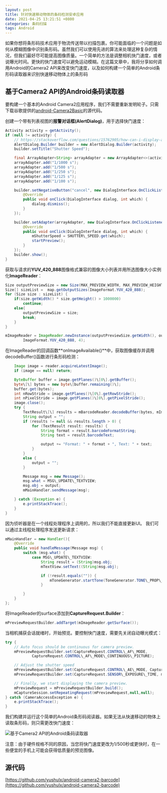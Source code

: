 ```yaml
---
layout: post
title: 针对快速移动物体的条码检测安卓应用
date: 2021-04-25 13:21:51 +0800
categories: 条码扫描
tags: Android
---
```


如果你想将条形码技术应用于物流传送带以扫描包裹。你可能面临的一个问题是如何从模糊图像中识别条形码。虽然我们可以使用先进的算法来处理这种复杂的情况，但我们最好尽可能提高图像质量。一个简单的方法是调整相机快门速度，或者说曝光时间。更快的快门速度可以避免运动模糊。在这篇文章中，我将分享如何调用Android的Camera2 API来改变快门速度，以及如何构建一个简单的Android条形码读取器来识别快速移动物体上的条形码

## 基于Camera2 API的Android条码读取器

要构建一个基本的Android Camera2应用程序，我们不需要重新发明轮子。只需下载谷歌提供的[android-Camera2Basic](https://github.com/googlesamples/android-Camera2Basic/tree/master/Application/src/main/java/com/example/android/camera2basic)的源代码。

创建一个带有列表视图的**报警对话框(AlertDialog)**，用于选择快门速度：

```java
Activity activity = getActivity();
if (null != activity) {
    // https://stackoverflow.com/questions/15762905/how-can-i-display-a-list-view-in-an-android-alert-dialog
    AlertDialog.Builder builder = new AlertDialog.Builder(activity);
    builder.setTitle("Shutter Speed");

    final ArrayAdapter<String> arrayAdapter = new ArrayAdapter<>(activity, android.R.layout.select\_dialog\_singlechoice);
    arrayAdapter.add("1/1000 s");
    arrayAdapter.add("1/500 s");
    arrayAdapter.add("1/250 s");
    arrayAdapter.add("1/125 s");
    arrayAdapter.add("1/100 s");

    builder.setNegativeButton("cancel", new DialogInterface.OnClickListener() {
        @Override
        public void onClick(DialogInterface dialog, int which) {
            dialog.dismiss();
        }
    });

    builder.setAdapter(arrayAdapter, new DialogInterface.OnClickListener() {
        @Override
        public void onClick(DialogInterface dialog, int which) {
            mShutterSpeed = SHUTTER\_SPEED.get(which);
            startPreview();
        }
    });
    builder.show();
}

```

获取与请求的**YUV\_420\_888**图像格式兼容的图像大小列表并用所选图像大小实例化**ImageReader**：

```java
Size outputPreviewSize = new Size(MAX_PREVIEW_WIDTH, MAX_PREVIEW_HEIGHT);
Size[] sizeList =  map.getOutputSizes(ImageFormat.YUV_420_888);
for (Size size : sizeList) {
    if(size.getWidth() * size.getHeight() > 1000000)
        continue;
    else{
        outputPreviewSize = size;
        break;
    }
}

mImageReader = ImageReader.newInstance(outputPreviewSize.getWidth(), outputPreviewSize.getHeight(),
        ImageFormat.YUV_420_888, 4);

```

在ImageReader的回调函数**onImageAvailable()**中，获取图像缓存并调用decodeBuffer()函数进行条形码检测：

```java
    Image image = reader.acquireLatestImage();
    if (image == null) return;

    ByteBuffer buffer = image.getPlanes()\[0\].getBuffer();
    byte\[\] bytes = new byte\[buffer.remaining()\];
    buffer.get(bytes);
    int nRowStride = image.getPlanes()\[0\].getRowStride();
    int nPixelStride = image.getPlanes()\[0\].getPixelStride();
    image.close();
    try {
        TextResult\[\] results = mBarcodeReader.decodeBuffer(bytes, mImageReader.getWidth(), mImageReader.getHeight(), nRowStride \* nPixelStride, EnumImagePixelFormat.IPF\_NV21, "");
        String output = "";
        if (results != null && results.length > 0) {
            for (TextResult result: results) {
                String format = result.barcodeFormatString;
                String text = result.barcodeText;

                output += "Format: " + format + ", Text: " + text;
            }
        }
        else {
            output = "";
        }

        Message msg = new Message();
        msg.what = MSG\_UPDATE\_TEXTVIEW;
        msg.obj = output;
        mMainHandler.sendMessage(msg);

    } catch (Exception e) {
        e.printStackTrace();
    }
}
```

因为侦听器是在一个线程处理程序上调用的，所以我们不能直接更新UI。 我们可以通过主线程处理程序发送更新请求：

```java
mMainHandler = new Handler(){
    @Override
    public void handleMessage(Message msg) {
        switch (msg.what) {
            case MSG\_UPDATE\_TEXTVIEW:
                String result = (String)msg.obj;
                mTextView.setText((String)msg.obj);

                if (!result.equals("")) {
                    mToneGenerator.startTone(ToneGenerator.TONE\_PROP\_BEEP2);
                }

        }
    }
};

```

将ImageReader的surface添加到**CaptureRequest.Builder**：

```java
mPreviewRequestBuilder.addTarget(mImageReader.getSurface());
```

当相机捕获会话就绪时，开始预览。要控制快门速度，需要先关闭自动曝光模式：

```java
try {
    // Auto focus should be continuous for camera preview.
    mPreviewRequestBuilder.set(CaptureRequest.CONTROL\_AF\_MODE,
            CaptureRequest.CONTROL\_AF\_MODE\_CONTINUOUS\_PICTURE);

    // Adjust the shutter speed
    mPreviewRequestBuilder.set(CaptureRequest.CONTROL\_AE\_MODE, CaptureRequest.CONTROL\_AE\_MODE\_OFF);
    mPreviewRequestBuilder.set(CaptureRequest.SENSOR\_EXPOSURE\_TIME, mShutterSpeed);

    // Finally, we start displaying the camera preview.
    mPreviewRequest = mPreviewRequestBuilder.build();
    mCaptureSession.setRepeatingRequest(mPreviewRequest,null,null);
} catch (CameraAccessException e) {
    e.printStackTrace();
}

```

我们构建并运行这个简单的Android条形码阅读器。如果无法从快速移动的物体上读取条形码，则只需更改快门速度：

![基于Camera2 API的Android条码读取器](https://www.dynamsoft.com/codepool/img/2019/05/android-barcode-camera2.gif)

注意：由于硬件规格不同的原因，当您将快门速度更改为1/500秒或更快时，在一些便宜的手机上可能会获得低质量的预览图像。

## 源代码

[https://github.com/yushulx/android-camera2-barcode](https://github.com/yushulx/android-camera2-barcode)









